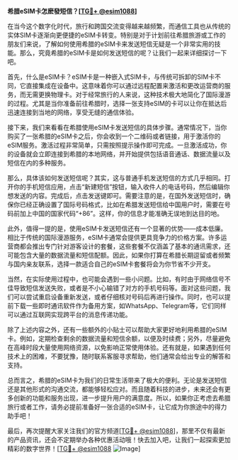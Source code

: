 **希腊eSIM卡怎麽發短信？[[TG💪+ @esim1088](https://t.me/s/esim1088)]**

在当今这个数字化时代，旅行和跨国交流变得越来越频繁，而通信工具也从传统的实体SIM卡逐渐向更便捷的eSIM卡转变。特别是对于计划前往希腊旅游或工作的朋友们来说，了解如何使用希腊的eSIM卡来发送短信无疑是一个非常实用的技能。那么，究竟希腊的eSIM卡是如何发送短信的呢？让我们一起来详细探讨一下吧。

首先，什么是eSIM卡？eSIM卡是一种嵌入式SIM卡，与传统可拆卸的SIM卡不同，它直接集成在设备中。这意味着你可以通过远程配置来激活和更改运营商的服务，而无需更换物理卡。对于经常旅行的人来说，这种技术极大地简化了国际漫游的过程。尤其是当你准备前往希腊时，选择一张支持eSIM的卡可以让你在抵达后迅速连接到当地的网络，享受无缝的通信体验。

接下来，我们来看看在希腊使用eSIM卡发送短信的具体步骤。通常情况下，当你购买了一张希腊的eSIM卡之后，你会收到一个二维码或者链接，用于激活你的eSIM服务。激活过程非常简单，只需按照提示操作即可完成。一旦激活成功，你的设备就会立即连接到希腊的本地网络，并开始提供包括语音通话、数据流量以及短信在内的多种服务。

那么，具体该如何发送短信呢？其实，这与普通手机发送短信的方式几乎相同。打开你的手机短信应用，点击“新建短信”按钮，输入收件人的电话号码，然后编辑你想发送的内容。完成后，点击发送键即可。需要注意的是，在国外发送短信时，确保你已经正确设置了国际号码格式，比如在希腊发送短信给中国用户时，需要在号码前加上中国的国家代码“+86”。这样，你的信息才能准确无误地到达目的地。

此外，值得一提的是，使用eSIM卡发送短信还有一个显著的优势——成本低廉。相比于传统的国际漫游服务，eSIM卡通常会提供更具竞争力的价格方案。许多运营商都会推出专门针对游客设计的套餐，这些套餐不仅涵盖了基本的通讯需求，还可能包含大量的数据流量和短信配额。因此，如果你打算在希腊长期逗留或者频繁与国内亲友联系，选择一款适合自己的eSIM卡套餐将会为你节省不少开支。

当然，在实际使用过程中，也可能会遇到一些小问题。比如，有时由于网络信号不佳导致短信发送失败，或者是不小心输错了对方的手机号码等。面对这些问题，我们可以尝试重启设备重新发送，或者仔细核对号码后再进行操作。同时，也可以提前下载一些即时通讯软件作为备用方案，如WhatsApp、Telegram等，它们同样可以通过互联网实现跨平台的消息传递功能。

除了上述内容之外，还有一些额外的小贴士可以帮助大家更好地利用希腊的eSIM卡。例如，定期检查剩余的数据流量和短信余额，以便及时续费；另外，尽量避免在高峰时段大量使用网络资源，以免影响正常使用体验。还有就是，如果遇到任何技术上的困难，不要犹豫，随时联系客服寻求帮助，他们通常会给出专业的解答和支持。

总而言之，希腊的eSIM卡为我们的日常生活带来了极大的便利。无论是发送短信还是其他形式的沟通交流，都能够轻松应对。而且随着科技的进步，未来还会有更多创新的功能和服务出现，进一步提升用户的满意度。所以，如果你正考虑去希腊旅行或者工作，请务必提前准备好一张合适的eSIM卡，让它成为你旅途中的得力助手吧！

最后，再次提醒大家关注我们的官方频道[[TG💪+ @esim1088](https://t.me/s/esim1088)]，那里不仅有最新的产品资讯，还会不定期举办各种优惠活动哦！快去加入吧，让我们一起探索更加精彩的数字世界！[[TG💪+ @esim1088](https://t.me/s/esim1088) ![Image](https://i.postimg.cc/4NQfJmqS/Snipaste-2025-05-13-00-14-12.png)]